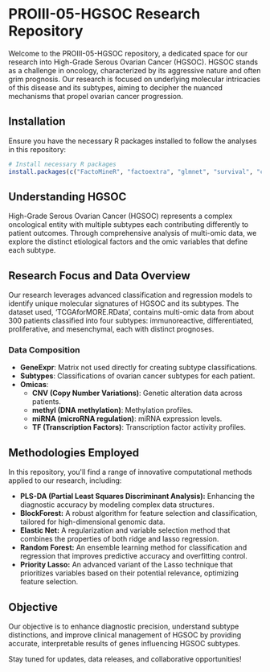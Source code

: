 # PROIII-05-HGSOC Research Repository

Welcome to the PROIII-05-HGSOC repository, a dedicated space for our research into High-Grade Serous Ovarian Cancer (HGSOC). HGSOC stands as a challenge in oncology, characterized by its aggressive nature and often grim prognosis. Our research is focused on underlying molecular intricacies of this disease and its subtypes, aiming to decipher the nuanced mechanisms that propel ovarian cancer progression.

## Installation

Ensure you have the necessary R packages installed to follow the analyses in this repository:

```R
# Install necessary R packages
install.packages(c("FactoMineR", "factoextra", "glmnet", "survival", "caret", "mixOmics", "blockForest", "dplyr","priorityLasso", "pROC", "ggplot2", "DescTools","randomForest", "stats", "pls"))
```

## Understanding HGSOC

High-Grade Serous Ovarian Cancer (HGSOC) represents a complex oncological entity with multiple subtypes each contributing differently to patient outcomes. Through comprehensive analysis of multi-omic data, we explore the distinct etiological factors and the omic variables that define each subtype.

## Research Focus and Data Overview

Our research leverages advanced classification and regression models to identify unique molecular signatures of HGSOC and its subtypes. The dataset used, ‘TCGAforMORE.RData’, contains multi-omic data from about 300 patients classified into four subtypes: immunoreactive, differentiated, proliferative, and mesenchymal, each with distinct prognoses.

### Data Composition
- **GeneExpr**: Matrix not used directly for creating subtype classifications.
- **Subtypes**: Classifications of ovarian cancer subtypes for each patient.
- **Omicas**:
  - **CNV (Copy Number Variations)**: Genetic alteration data across patients.
  - **methyl (DNA methylation)**: Methylation profiles.
  - **miRNA (microRNA regulation)**: miRNA expression levels.
  - **TF (Transcription Factors)**: Transcription factor activity profiles.

## Methodologies Employed

In this repository, you'll find a range of innovative computational methods applied to our research, including:
- **PLS-DA (Partial Least Squares Discriminant Analysis):** Enhancing the diagnostic accuracy by modeling complex data structures.
- **BlockForest:** A robust algorithm for feature selection and classification, tailored for high-dimensional genomic data.
- **Elastic Net:** A regularization and variable selection method that combines the properties of both ridge and lasso regression.
- **Random Forest:** An ensemble learning method for classification and regression that improves predictive accuracy and overfitting control.
- **Priority Lasso:** An advanced variant of the Lasso technique that prioritizes variables based on their potential relevance, optimizing feature selection.

## Objective

Our objective is to enhance diagnostic precision, understand subtype distinctions, and improve clinical management of HGSOC by providing accurate, interpretable results of genes influencing HGSOC subtypes.

Stay tuned for updates, data releases, and collaborative opportunities!


